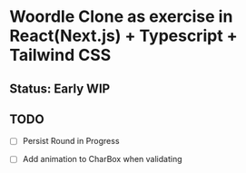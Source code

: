 # Woordle Clone as exercise in React(Next.js) + Typescript + Tailwind CSS

## Status: Early WIP


## TODO
- [ ] Persist Round in Progress
- [ ] Add animation to CharBox when validating

